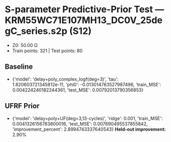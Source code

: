 # S-parameter Predictive-Prior Test — KRM55WC71E107MH13_DC0V_25degC_series.s2p (S12)
- Z0: 50.00 Ω
- Train points: 321  |  Test points: 80

## Baseline
- {'model': 'delay+poly_complex_logf(deg=3)', 'tau': 1.820603721345812e-11, 'phi0': -0.013014763527987496, 'train_MSE': 0.004224240182244361, 'test_MSE': 0.00792013790356853}

## UFRF Prior
- {'model': 'delay+poly+UF(deg=3,13-cycles)', 'ridge': 0.001, 'train_MSE': 0.0041326156783800016, 'test_MSE': 0.007690495537855842, 'improvement_percent': 2.8994743337640543}
**Held-out improvement:** 2.90%